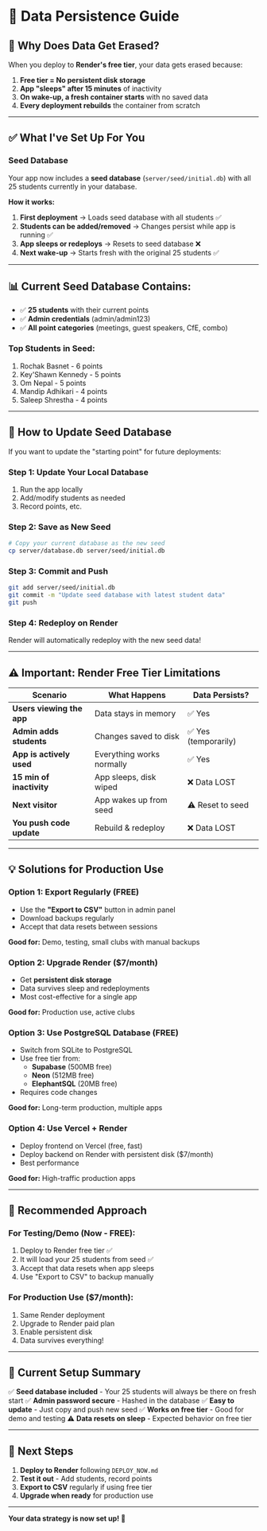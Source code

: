 # 💾 Data Persistence Guide

## 🤔 Why Does Data Get Erased?

When you deploy to **Render's free tier**, your data gets erased because:

1. **Free tier = No persistent disk storage**
2. **App "sleeps" after 15 minutes** of inactivity
3. **On wake-up, a fresh container starts** with no saved data
4. **Every deployment rebuilds** the container from scratch

---

## ✅ What I've Set Up For You

### **Seed Database**

Your app now includes a **seed database** (`server/seed/initial.db`) with all 25 students currently in your database.

**How it works:**

1. **First deployment** → Loads seed database with all students ✅
2. **Students can be added/removed** → Changes persist while app is running ✅
3. **App sleeps or redeploys** → Resets to seed database ❌
4. **Next wake-up** → Starts fresh with the original 25 students ✅

---

## 📊 Current Seed Database Contains:

- ✅ **25 students** with their current points
- ✅ **Admin credentials** (admin/admin123)
- ✅ **All point categories** (meetings, guest speakers, CfE, combo)

### Top Students in Seed:
1. Rochak Basnet - 6 points
2. Key'Shawn Kennedy - 5 points
3. Om Nepal - 5 points
4. Mandip Adhikari - 4 points
5. Saleep Shrestha - 4 points

---

## 🔄 How to Update Seed Database

If you want to update the "starting point" for future deployments:

### **Step 1: Update Your Local Database**
1. Run the app locally
2. Add/modify students as needed
3. Record points, etc.

### **Step 2: Save as New Seed**
```bash
# Copy your current database as the new seed
cp server/database.db server/seed/initial.db
```

### **Step 3: Commit and Push**
```bash
git add server/seed/initial.db
git commit -m "Update seed database with latest student data"
git push
```

### **Step 4: Redeploy on Render**
Render will automatically redeploy with the new seed data!

---

## ⚠️ Important: Render Free Tier Limitations

| Scenario | What Happens | Data Persists? |
|----------|-------------|----------------|
| **Users viewing the app** | Data stays in memory | ✅ Yes |
| **Admin adds students** | Changes saved to disk | ✅ Yes (temporarily) |
| **App is actively used** | Everything works normally | ✅ Yes |
| **15 min of inactivity** | App sleeps, disk wiped | ❌ Data LOST |
| **Next visitor** | App wakes up from seed | ⚠️ Reset to seed |
| **You push code update** | Rebuild & redeploy | ❌ Data LOST |

---

## 💡 Solutions for Production Use

### **Option 1: Export Regularly (FREE)**
- Use the **"Export to CSV"** button in admin panel
- Download backups regularly
- Accept that data resets between sessions

**Good for:** Demo, testing, small clubs with manual backups

### **Option 2: Upgrade Render ($7/month)**
- Get **persistent disk storage**
- Data survives sleep and redeployments
- Most cost-effective for a single app

**Good for:** Production use, active clubs

### **Option 3: Use PostgreSQL Database (FREE)**
- Switch from SQLite to PostgreSQL
- Use free tier from:
  - **Supabase** (500MB free)
  - **Neon** (512MB free)
  - **ElephantSQL** (20MB free)
- Requires code changes

**Good for:** Long-term production, multiple apps

### **Option 4: Use Vercel + Render**
- Deploy frontend on Vercel (free, fast)
- Deploy backend on Render with persistent disk ($7/month)
- Best performance

**Good for:** High-traffic production apps

---

## 🎯 Recommended Approach

### **For Testing/Demo (Now - FREE):**
1. Deploy to Render free tier ✅
2. It will load your 25 students from seed ✅
3. Accept that data resets when app sleeps
4. Use "Export to CSV" to backup manually

### **For Production Use ($7/month):**
1. Same Render deployment
2. Upgrade to Render paid plan
3. Enable persistent disk
4. Data survives everything!

---

## 📝 Current Setup Summary

✅ **Seed database included** - Your 25 students will always be there on fresh start
✅ **Admin password secure** - Hashed in the database
✅ **Easy to update** - Just copy and push new seed
✅ **Works on free tier** - Good for demo and testing
⚠️ **Data resets on sleep** - Expected behavior on free tier

---

## 🚀 Next Steps

1. **Deploy to Render** following `DEPLOY_NOW.md`
2. **Test it out** - Add students, record points
3. **Export to CSV** regularly if using free tier
4. **Upgrade when ready** for production use

---

**Your data strategy is now set up! 🎉**

